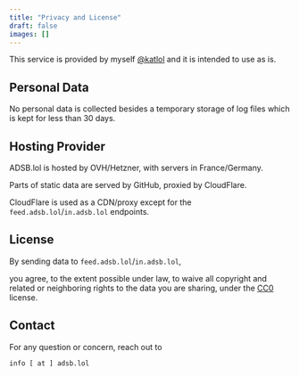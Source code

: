 ```yaml
---
title: "Privacy and License"
draft: false
images: []
---
```


This service is provided by myself [@katlol](https://github.com/katlol) and it is intended to use as is.

## Personal Data

No personal data is collected besides a temporary storage of log files which is kept for less than 30 days.
## Hosting Provider

ADSB.lol is hosted by OVH/Hetzner, with servers in France/Germany.

Parts of static data are served by GitHub, proxied by CloudFlare.

CloudFlare is used as a CDN/proxy except for the `feed.adsb.lol`/`in.adsb.lol` endpoints.

## License

By sending data to `feed.adsb.lol`/`in.adsb.lol`,


you agree, to the extent possible under law,
to waive all copyright and related or neighboring rights to the data you are sharing, under the
[CC0](https://creativecommons.org/share-your-work/public-domain/cc0/) license.

## Contact

For any question or concern, reach out to

```info [ at ] adsb.lol```
